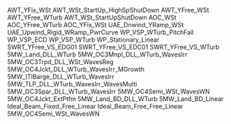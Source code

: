 AWT_YFix_WSt
AWT_WSt_StartUp_HighSpShutDown
AWT_YFree_WSt
AWT_YFree_WTurb
AWT_WSt_StartUpShutDown
AOC_WSt
AOC_YFree_WTurb
AOC_YFix_WSt
UAE_Dnwind_YRamp_WSt
UAE_Upwind_Rigid_WRamp_PwrCurve
WP_VSP_WTurb_PitchFail
WP_VSP_ECD
WP_VSP_WTurb
WP_Stationary_Linear
SWRT_YFree_VS_EDG01
SWRT_YFree_VS_EDC01
SWRT_YFree_VS_WTurb
5MW_Land_DLL_WTurb
5MW_OC3Mnpl_DLL_WTurb_WavesIrr
5MW_OC3Trpd_DLL_WSt_WavesReg
5MW_OC4Jckt_DLL_WTurb_WavesIrr_MGrowth
5MW_ITIBarge_DLL_WTurb_WavesIrr
5MW_TLP_DLL_WTurb_WavesIrr_WavesMulti
5MW_OC3Spar_DLL_WTurb_WavesIrr
5MW_OC4Semi_WSt_WavesWN
5MW_OC4Jckt_ExtPtfm
5MW_Land_BD_DLL_WTurb
5MW_Land_BD_Linear
Ideal_Beam_Fixed_Free_Linear
Ideal_Beam_Free_Free_Linear
5MW_OC4Semi_WSt_WavesWN
